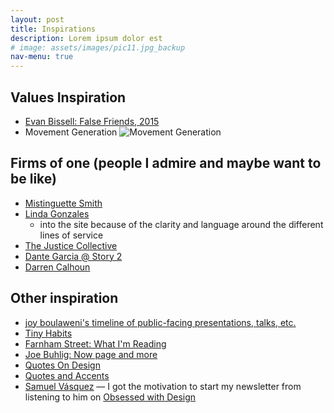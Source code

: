 ```yaml
---
layout: post
title: Inspirations
description: Lorem ipsum dolor est
# image: assets/images/pic11.jpg_backup
nav-menu: true
---
```


## Values Inspiration

* [Evan Bissell: False Friends, 2015](http://evanbissell.com/new-gallery-3/on9cecx9ttm8avk8f3vuf3br6xl3kw)
* Movement Generation ![Movement Generation](https://i.imgur.com/FvvGWbU.jpg)

## Firms of one (people I admire and maybe want to be like)

* [Mistinguette Smith](http://www.msmithconsulting.net/) 
* [Linda Gonzales](http://www.lindagonzalez.net/)
    - into the site because of the clarity and language around the different lines of service
* [The Justice Collective](http://www.thejusticecollective.org/)
* [Dante Garcia @ Story 2](https://story2designs.com/about/)
* [Darren Calhoun](http://darrencalhoun.com/)

## Other inspiration
* [joy boulaweni's timeline of public-facing presentations, talks, etc.](http://poetofcode.com/presentations)
* [Tiny Habits](http://tinyhabits.com/join/)
* [Farnham Street: What I'm Reading](https://www.fs.blog/reading/)
* [Joe Buhlig: Now page and more](http://now.joebuhlig.com/hello)
* [Quotes On Design](https://quotesondesign.com/)
* [Quotes and Accents](http://quotesandaccents.com/)
* [Samuel Vásquez](http://www.samuelevazquez.com/) — I got the motivation to start my newsletter from listening to him on [Obsessed with Design](https://www.obsessedshow.com/episodes/samuel-e-vazquez)